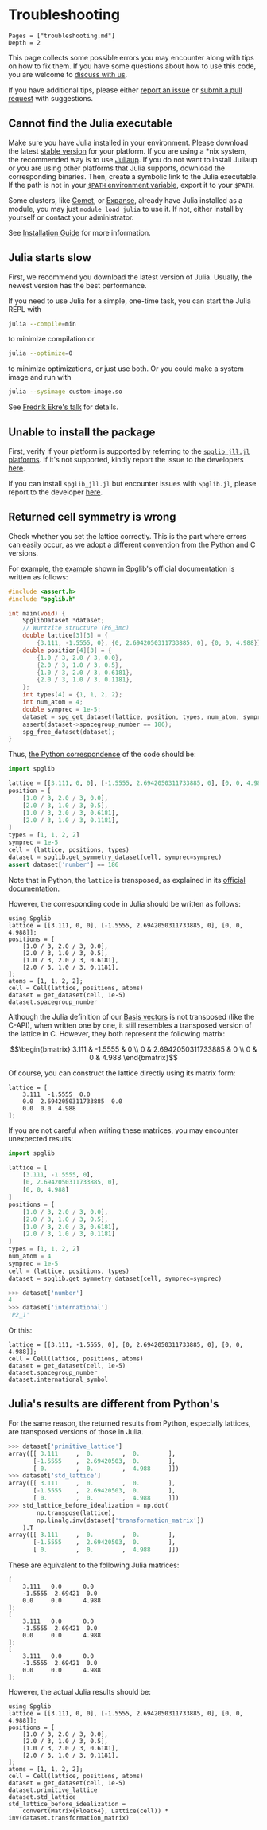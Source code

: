 # Troubleshooting

```@contents
Pages = ["troubleshooting.md"]
Depth = 2
```

This page collects some possible errors you may encounter along with tips on how to fix them.
If you have some questions about how to use this code, you are welcome to
[discuss with us](https://github.com/singularitti/Spglib.jl/discussions).

If you have additional tips, please either
[report an issue](https://github.com/singularitti/Spglib.jl/issues/new) or
[submit a pull request](https://github.com/singularitti/Spglib.jl/compare) with suggestions.

## Cannot find the Julia executable

Make sure you have Julia installed in your environment. Please download the latest
[stable version](https://julialang.org/downloads/#current_stable_release) for your platform.
If you are using a *nix system, the recommended way is to use
[Juliaup](https://github.com/JuliaLang/juliaup). If you do not want to install Juliaup
or you are using other platforms that Julia supports, download the corresponding binaries.
Then, create a symbolic link to the Julia executable.
If the path is not in your [`$PATH` environment variable](https://en.wikipedia.org/wiki/PATH_(variable)),
export it to your `$PATH`.

Some clusters, like
[Comet](https://www.sdsc.edu/support/user_guides/comet.html),
or [Expanse](https://www.sdsc.edu/services/hpc/expanse/index.html),
already have Julia installed as a module, you may
just `module load julia` to use it. If not, either install by yourself or contact your
administrator.

See [Installation Guide](@ref) for more information.

## Julia starts slow

First, we recommend you download the latest version of Julia. Usually, the newest version
has the best performance.

If you need to use Julia for a simple, one-time task, you can start the Julia REPL with

```bash
julia --compile=min
```

to minimize compilation or

```bash
julia --optimize=0
```

to minimize optimizations, or just use both. Or you could make a system image
and run with

```bash
julia --sysimage custom-image.so
```

See [Fredrik Ekre's talk](https://youtu.be/IuwxE3m0_QQ?t=313) for details.

## Unable to install the package

First, verify if your platform is supported by referring to the
[`spglib_jll.jl` platforms](https://github.com/JuliaBinaryWrappers/spglib_jll.jl/blob/main/README.md#platforms).
If it's not supported, kindly report the issue to the developers
[here](https://github.com/JuliaPackaging/Yggdrasil/issues/new).

If you can install `spglib_jll.jl` but encounter issues with `Spglib.jl`, please report to
the developer [here](https://github.com/singularitti/Spglib.jl/issues/new).

## Returned cell symmetry is wrong

Check whether you set the lattice correctly. This is the part where errors can easily occur,
as we adopt a different convention from the Python and C versions.

For example, [the example](https://github.com/spglib/spglib/blob/v2.1.0-rc2/README.md)
shown in Spglib's official documentation is written as follows:

```c
#include <assert.h>
#include "spglib.h"

int main(void) {
    SpglibDataset *dataset;
    // Wurtzite structure (P6_3mc)
    double lattice[3][3] = {
        {3.111, -1.5555, 0}, {0, 2.6942050311733885, 0}, {0, 0, 4.988}};
    double position[4][3] = {
        {1.0 / 3, 2.0 / 3, 0.0},
        {2.0 / 3, 1.0 / 3, 0.5},
        {1.0 / 3, 2.0 / 3, 0.6181},
        {2.0 / 3, 1.0 / 3, 0.1181},
    };
    int types[4] = {1, 1, 2, 2};
    int num_atom = 4;
    double symprec = 1e-5;
    dataset = spg_get_dataset(lattice, position, types, num_atom, symprec);
    assert(dataset->spacegroup_number == 186);
    spg_free_dataset(dataset);
}
```

Thus,
[the Python correspondence](https://github.com/spglib/spglib/blob/ddcc153/example/python_api/example.py)
of the code should be:

```python
import spglib

lattice = [[3.111, 0, 0], [-1.5555, 2.6942050311733885, 0], [0, 0, 4.988]]
position = [
    [1.0 / 3, 2.0 / 3, 0.0],
    [2.0 / 3, 1.0 / 3, 0.5],
    [1.0 / 3, 2.0 / 3, 0.6181],
    [2.0 / 3, 1.0 / 3, 0.1181],
]
types = [1, 1, 2, 2]
symprec = 1e-5
cell = (lattice, positions, types)
dataset = spglib.get_symmetry_dataset(cell, symprec=symprec)
assert dataset['number'] == 186
```

Note that in Python, the `lattice` is transposed, as explained in its
[official documentation](https://spglib.readthedocs.io/en/latest/variable.html#lattice).

However, the corresponding code in Julia should be written as follows:

```@repl example
using Spglib
lattice = [[3.111, 0, 0], [-1.5555, 2.6942050311733885, 0], [0, 0, 4.988]];
positions = [
    [1.0 / 3, 2.0 / 3, 0.0],
    [2.0 / 3, 1.0 / 3, 0.5],
    [1.0 / 3, 2.0 / 3, 0.6181],
    [2.0 / 3, 1.0 / 3, 0.1181],
];
atoms = [1, 1, 2, 2];
cell = Cell(lattice, positions, atoms)
dataset = get_dataset(cell, 1e-5)
dataset.spacegroup_number
```

Although the Julia definition of our [Basis vectors](@ref) is not transposed
(like the C-API), when written one by one, it still resembles a transposed
version of the lattice in C. However, they both represent the following matrix:

```math
\begin{bmatrix}
    3.111 & -1.5555 & 0 \\
    0 & 2.6942050311733885 & 0 \\
    0 & 0 & 4.988
\end{bmatrix}
```

Of course, you can construct the lattice directly using its matrix form:

```@repl example
lattice = [
    3.111  -1.5555  0.0
    0.0  2.6942050311733885  0.0
    0.0  0.0  4.988
];
```

If you are not careful when writing these matrices, you may encounter unexpected results:

```python
import spglib

lattice = [
    [3.111, -1.5555, 0],
    [0, 2.6942050311733885, 0],
    [0, 0, 4.988]
]
positions = [
    [1.0 / 3, 2.0 / 3, 0.0],
    [2.0 / 3, 1.0 / 3, 0.5],
    [1.0 / 3, 2.0 / 3, 0.6181],
    [2.0 / 3, 1.0 / 3, 0.1181]
]
types = [1, 1, 2, 2]
num_atom = 4
symprec = 1e-5
cell = (lattice, positions, types)
dataset = spglib.get_symmetry_dataset(cell, symprec=symprec)

>>> dataset['number']
4
>>> dataset['international']
'P2_1'
```

Or this:

```@repl example
lattice = [[3.111, -1.5555, 0], [0, 2.6942050311733885, 0], [0, 0, 4.988]];
cell = Cell(lattice, positions, atoms)
dataset = get_dataset(cell, 1e-5)
dataset.spacegroup_number
dataset.international_symbol
```

## Julia's results are different from Python's

For the same reason, the returned results from Python, especially lattices, are
transposed versions of those in Julia.

```python
>>> dataset['primitive_lattice']
array([[ 3.111     ,  0.        ,  0.        ],
       [-1.5555    ,  2.69420503,  0.        ],
       [ 0.        ,  0.        ,  4.988     ]])
>>> dataset['std_lattice']
array([[ 3.111     ,  0.        ,  0.        ],
       [-1.5555    ,  2.69420503,  0.        ],
       [ 0.        ,  0.        ,  4.988     ]])
>>> std_lattice_before_idealization = np.dot(
        np.transpose(lattice),
        np.linalg.inv(dataset['transformation_matrix'])
    ).T
array([[ 3.111     ,  0.        ,  0.        ],
       [-1.5555    ,  2.69420503,  0.        ],
       [ 0.        ,  0.        ,  4.988     ]])
```

These are equivalent to the following Julia matrices:

```@repl
[
    3.111   0.0      0.0
    -1.5555  2.69421  0.0
    0.0     0.0      4.988
];
[
    3.111   0.0      0.0
    -1.5555  2.69421  0.0
    0.0     0.0      4.988
];
[
    3.111   0.0      0.0
    -1.5555  2.69421  0.0
    0.0     0.0      4.988
];
```

However, the actual Julia results should be:

```@repl example
using Spglib
lattice = [[3.111, 0, 0], [-1.5555, 2.6942050311733885, 0], [0, 0, 4.988]];
positions = [
    [1.0 / 3, 2.0 / 3, 0.0],
    [2.0 / 3, 1.0 / 3, 0.5],
    [1.0 / 3, 2.0 / 3, 0.6181],
    [2.0 / 3, 1.0 / 3, 0.1181],
];
atoms = [1, 1, 2, 2];
cell = Cell(lattice, positions, atoms)
dataset = get_dataset(cell, 1e-5)
dataset.primitive_lattice
dataset.std_lattice
std_lattice_before_idealization =
    convert(Matrix{Float64}, Lattice(cell)) * inv(dataset.transformation_matrix)
```
